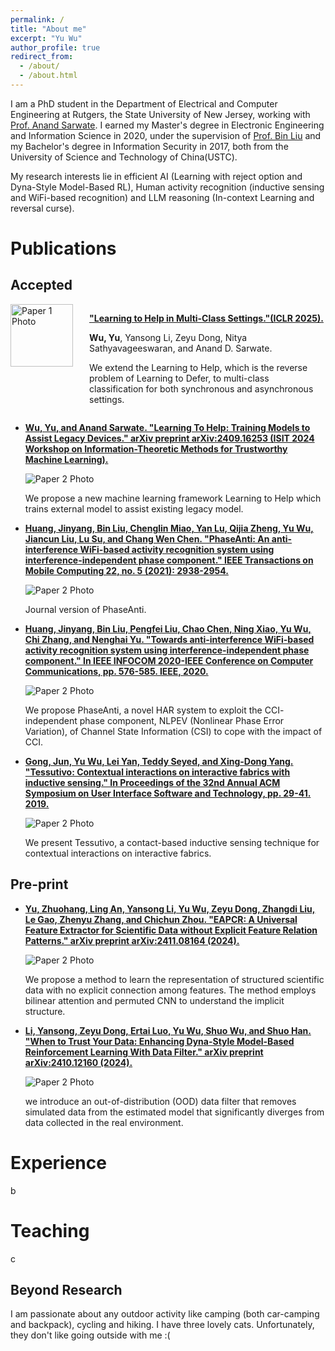 ```yaml
---
permalink: /
title: "About me"
excerpt: "Yu Wu"
author_profile: true
redirect_from: 
  - /about/
  - /about.html 
---
```


I am a PhD student in the Department of Electrical and Computer Engineering at Rutgers, the State University of New Jersey, working with [Prof. Anand Sarwate](https://adsarwate.github.io). I earned my Master's degree in Electronic Engineering and Information Science in 2020, under the supervision of [Prof. Bin Liu](https://scholar.google.com/citations?user=kReWULQAAAAJ&hl=zh-CN) and my Bachelor's degree in Information Security in 2017, both from the University of Science and Technology of China(USTC).

My research interests lie in efficient AI (Learning with reject option and Dyna-Style Model-Based RL), Human activity recognition (inductive sensing and WiFi-based recognition) and LLM reasoning (In-context Learning and reversal curse).

Publications
======

Accepted
------
<div style="display: flex; align-items: flex-start;">
  <div style="flex: 1;">
    <img src="images/l2hmulti.jpg" alt="Paper 1 Photo" style="width: 100px;">
  </div>
  <div style="flex: 3;">
    <p><strong><a href="https://arxiv.org/abs/2501.13810">"Learning to Help in Multi-Class Settings."(ICLR 2025).</a></strong></p>
    <p><strong>Wu, Yu</strong>, Yansong Li, Zeyu Dong, Nitya Sathyavageeswaran, and Anand D. Sarwate.</p>
    <p>We extend the Learning to Help, which is the reverse problem of Learning to Defer, to multi-class classification for both synchronous and asynchronous settings.</p>
  </div>
</div>


- **[Wu, Yu, and Anand Sarwate. "Learning To Help: Training Models to Assist Legacy Devices." arXiv preprint arXiv:2409.16253 (ISIT 2024 Workshop on Information-Theoretic Methods for Trustworthy Machine Learning).](https://arxiv.org/abs/2409.16253)**
  
  ![Paper 2 Photo](images/l2h.jpg)
  
   We propose a new machine learning framework Learning to Help which trains external model to assist existing legacy model.

- **[Huang, Jinyang, Bin Liu, Chenglin Miao, Yan Lu, Qijia Zheng, Yu Wu, Jiancun Liu, Lu Su, and Chang Wen Chen. "PhaseAnti: An anti-interference WiFi-based activity recognition system using interference-independent phase component." IEEE Transactions on Mobile Computing 22, no. 5 (2021): 2938-2954.](https://ieeexplore.ieee.org/abstract/document/9613773)**
  
  ![Paper 2 Photo](images/phaseanti.jpg)
  
  Journal version of PhaseAnti.

- **[Huang, Jinyang, Bin Liu, Pengfei Liu, Chao Chen, Ning Xiao, Yu Wu, Chi Zhang, and Nenghai Yu. "Towards anti-interference WiFi-based activity recognition system using interference-independent phase component." In IEEE INFOCOM 2020-IEEE Conference on Computer Communications, pp. 576-585. IEEE, 2020.](https://ieeexplore-ieee-org.proxy.libraries.rutgers.edu/abstract/document/9155536)**
  
  ![Paper 2 Photo](images/antiinfer20.jpg)
  
  We propose PhaseAnti, a novel HAR system to exploit the CCI- independent phase component, NLPEV (Nonlinear Phase Error Variation), of Channel State Information (CSI) to cope with the impact of CCI.

- **[Gong, Jun, Yu Wu, Lei Yan, Teddy Seyed, and Xing-Dong Yang. "Tessutivo: Contextual interactions on interactive fabrics with inductive sensing." In Proceedings of the 32nd Annual ACM Symposium on User Interface Software and Technology, pp. 29-41. 2019.](https://dl-acm-org.proxy.libraries.rutgers.edu/doi/abs/10.1145/3332165.3347897)**
  
  ![Paper 2 Photo](images/UIST.jpg)
  
  We present Tessutivo, a contact-based inductive sensing technique for contextual interactions on interactive fabrics.

Pre-print
------
- **[Yu, Zhuohang, Ling An, Yansong Li, Yu Wu, Zeyu Dong, Zhangdi Liu, Le Gao, Zhenyu Zhang, and Chichun Zhou. "EAPCR: A Universal Feature Extractor for Scientific Data without Explicit Feature Relation Patterns." arXiv preprint arXiv:2411.08164 (2024).](https://arxiv.org/abs/2411.08164)**
  
  ![Paper 2 Photo](images/eapcr.jpg)
  
  We propose a method to learn the representation of structured scientific data with no explicit connection among features. The method employs bilinear attention and permuted CNN to understand the implicit structure. 

- **[Li, Yansong, Zeyu Dong, Ertai Luo, Yu Wu, Shuo Wu, and Shuo Han. "When to Trust Your Data: Enhancing Dyna-Style Model-Based Reinforcement Learning With Data Filter." arXiv preprint arXiv:2410.12160 (2024).](https://arxiv.org/abs/2410.12160)**
  
  ![Paper 2 Photo](images/datafilter.jpg)
  
  we introduce an out-of-distribution (OOD) data filter that removes simulated data from the estimated model that significantly diverges from data collected in the real environment. 

Experience
======
b

Teaching
======
c

Beyond Research
------
I am passionate about any outdoor activity like camping (both car-camping and backpack), cycling and hiking. I have three lovely cats. Unfortunately, they don't like going outside with me :(
